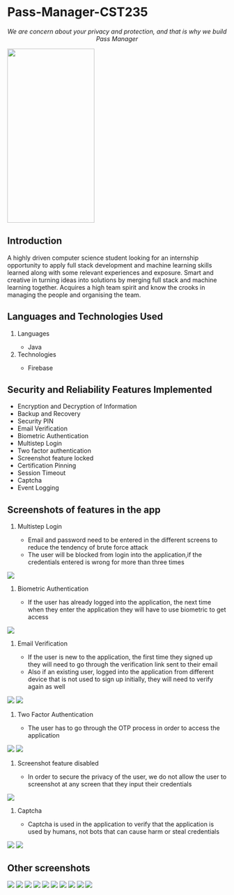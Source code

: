 # Pass-Manager-CST235

<p align="center"><i>We are concern about your privacy and protection, and that is why we build Pass Manager</i></p>

<img src="https://github.com/Sharvin1106/Pass-Manager-CST235/blob/master/images/img1.jpg" 
     width = 200px
     height = 400px
     />

## Introduction

<p> A highly driven computer science student looking for an internship opportunity to apply full stack development and machine learning skills learned along with some relevant experiences and exposure. Smart and creative in turning ideas into solutions by merging full stack and machine learning together. Acquires a high team spirit and know the crooks in managing the people and organising the team. </p>

## Languages and Technologies Used

<ol> 
  <li>Languages</li>
    <ul>
      <li> Java </li>
    </ul>
  <li>Technologies</li>
   <ul>
      <li> Firebase </li>
    </ul>
 </ol>
 
 
## Security and Reliability Features Implemented
- Encryption and Decryption of Information
- Backup and Recovery
- Security PIN
- Email Verification
- Biometric Authentication
- Multistep Login
- Two factor authentication
- Screenshot feature locked
- Certification Pinning
- Session Timeout
- Captcha
- Event Logging

## Screenshots of features in the app
<ol> 
  <li>Multistep Login</li>
    <ul>
      <li> Email and password need to be entered in the different screens to reduce the tendency of brute force attack </li>
      <li> The user will be blocked from login into the application,if the credentials entered is wrong for more than three times </li>
    </ul>
 </ol>
 <img src="https://github.com/Sharvin1106/Pass-Manager-CST235/blob/master/images/img4.jpg" />
 
 <ol> 
  <li>Biometric Authentication</li>
    <ul>
      <li> If the user has already logged into the application, the next time when they enter the application they will have to use biometric to get access </li>
    </ul>
 </ol>
 <img src="https://github.com/Sharvin1106/Pass-Manager-CST235/blob/master/images/img2.jpg" />
 
 <ol> 
  <li>Email Verification</li>
    <ul>
      <li> If the user is new to the application, the first time they signed up they will need to go through the verification link sent to their email </li>
      <li> Also if an existing user, logged into the application from different device that is not used to sign up initially, they will need to verify again as well </li>
    </ul>
 </ol>
 <img src="https://github.com/Sharvin1106/Pass-Manager-CST235/blob/master/images/img3.jpg" />
 <img src="https://github.com/Sharvin1106/Pass-Manager-CST235/blob/master/images/img11.jpg"/>
 
 <ol> 
  <li>Two Factor Authentication</li>
    <ul>
      <li> The user has to go through the OTP process in order to access the application </li>
    </ul>
 </ol>
 <img src="https://github.com/Sharvin1106/Pass-Manager-CST235/blob/master/images/img5.jpg" />
 <img src="https://github.com/Sharvin1106/Pass-Manager-CST235/blob/master/images/img6.jpg"/>
 
  <ol> 
  <li>Screenshot feature disabled</li>
    <ul>
      <li> In order to secure the privacy of the user, we do not allow the user to screenshot at any screen that they input their credentials </li>
    </ul>
 </ol>
 <img src="https://github.com/Sharvin1106/Pass-Manager-CST235/blob/master/images/img7.jpg" />
 
 <ol> 
  <li>Captcha</li>
    <ul>
      <li> Captcha is used in the application to verify that the application is used by humans, not bots that can cause harm or steal credentials </li>
    </ul>
 </ol>
 <img src="https://github.com/Sharvin1106/Pass-Manager-CST235/blob/master/images/img8.jpg" />
 <img src="https://github.com/Sharvin1106/Pass-Manager-CST235/blob/master/images/img9.jpg"/>
 
 ## Other screenshots
<img src="https://github.com/Sharvin1106/Pass-Manager-CST235/blob/master/images/img10.jpg"/>
<img src="https://github.com/Sharvin1106/Pass-Manager-CST235/blob/master/images/img12.jpg"/>
<img src="https://github.com/Sharvin1106/Pass-Manager-CST235/blob/master/images/img13.jpg"/>
<img src="https://github.com/Sharvin1106/Pass-Manager-CST235/blob/master/images/img14.jpg"/>
<img src="https://github.com/Sharvin1106/Pass-Manager-CST235/blob/master/images/img15.jpg"/>
<img src="https://github.com/Sharvin1106/Pass-Manager-CST235/blob/master/images/img16.jpg"/>
<img src="https://github.com/Sharvin1106/Pass-Manager-CST235/blob/master/images/img17.jpg"/>
<img src="https://github.com/Sharvin1106/Pass-Manager-CST235/blob/master/images/img18.jpg"/>
<img src="https://github.com/Sharvin1106/Pass-Manager-CST235/blob/master/images/img19.jpg"/>
<img src="https://github.com/Sharvin1106/Pass-Manager-CST235/blob/master/images/img20.jpg"/>


